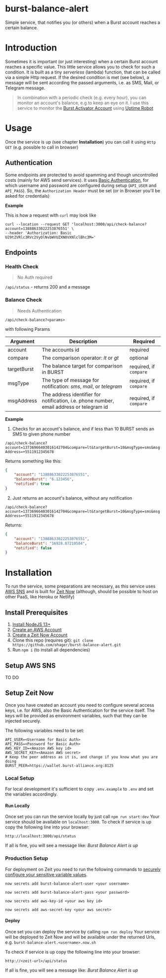 # burst-balance-alert
Simple service, that notifies you (or others) when a Burst account reaches a certain balance.

# Introduction

Sometimes it is important (or just interesting) when a certain Burst account reaches 
a specific value. This little service allows you to check for such a condition.
It is built as a tiny _serverless_ (lambda) function, that can be called via a simple Http request.
If the desired condition is met (see below), a message will be sent according the passed arguments, 
i.e. as SMS, Mail, or Telegram message. 

> In combination with a periodic check (e.g. every hour), you can monitor an account's balance, 
> e.g.to keep an eye on it. I use this service to monitor the [Burst Activator Account](https://explorer.burstcoin.network/?action=account&account=13736966403016142704) 
> using [Uptime Robot](https://uptimerobot.com/)

# Usage

Once the service is up (see chapter __Installation__) you can call it using
`Http GET` (e.g. possible to call in browser)

## Authentication

Some endpoints are protected to avoid spamming and though uncontrolled costs (mainly for AWS send services).
It uses [Basic Authentication](https://en.wikipedia.org/wiki/Basic_access_authentication), for which username and password are configured during setup (`API_USER` and `API_PASS`).
So, the `Authorization Header` must be set (or in Browser you'll be asked for credentials)

__Example__

This is how a request with `curl` may look like

```
curl --location --request GET 'localhost:3000/api/check-balance?account=13888633022253876551' \
--header 'Authorization: Basic U29tZVRlc3RVc2VyOlNvbWVUZXN0VXNlclBhc3M='
```

## Endpoints

### Health Check

> No Auth required

`/api/status` - returns 200 and a message 

### Balance Check 

> Needs Authentication

`/api/check-balance?<params>`

with following Params

| Argument | Description | Required |
|----------|-------------|----------|
| account  | The accounts id | required |
| compare  | The comparison operator: _lt_ or _gt_|optional|
| targetBurst | The balance target for comparison in BURST | required, if `compare` |
| msgType | The type of message for notification: _sms_, _mail_, or _telegram_ | required, if `compare` |
| msgAddress | The address identifier for notification, i.e. phone number, email address or telegram id | required, if `compare` |

__Example__

1. Checks for an account's balance, and if less than 10 BURST sends an SMS to given phone number

`/api/check-balance?account=13736966403016142704&compare=lt&targetBurst=10&msgType=sms&msgAddress=+5511912345678`

Returns something like this:

```json
{
    "account": "13888633022253876551",
    "balanceBurst": "6.123456",
    "notified": true
}
```

2. Just returns an account's balance, without any notification

`/api/check-balance?account=13736966403016142704&compare=lt&targetBurst=10&msgType=sms&msgAddress=+5511912345678`

Returns:

```json
{
    "account": "13888633022253876551",
    "balanceBurst": "16928.87210584",
    "notified": false 
}
```

# Installation

To run the service, some preparations are necessary, as this service uses [AWS SNS](https://aws.amazon.com/sns/) and is built
for [Zeit Now](https://zeit.co) (although, should be possible to host on other PaaS, like Heroku or Netlify)

## Install Prerequisites

1. [Install NodeJS 13+](https://nodejs.org/en/download/)
2. [Create an AWS Account](https://aws.amazon.com/account/) 
3. [Create a Zeit Now Account](https://zeit.co/signup)
4. Clone this repo (requires git): `git clone https://github.com/ohager/burst-balance-alert.git`
5. Run `npm i` (to install all dependencies)

## Setup AWS SNS

TO DO

## Setup Zeit Now

Once you have created an account you need to configure several access keys, i.e. for AWS, also the Basic Authentication for the service itself.
The keys will be provided as environment variables, such that they can be injected securely.

The following variables need to be set: 

```dotenv
API_USER=<Username for Basic Auth>
API_PASS=<Password for Basic Auth>
AWS_KEY_ID=<Amazon AWS key id>
AWS_SECRET_KEY=<Amazon AWS secret>
# Keep the peer address as it is, and change if you know what you are doing
BURST_PEER=https://wallet.burst-alliance.org:8125 
```

### Local Setup 
For local development it's sufficient to copy `.env.example` to `.env` and set the variables accordingly.

#### Run Locally

Once set you can run the service locally by just call `npm run start:dev` 
Your service should be available on `localhost:3000`. 
To check if service is up copy the following line into your browser:

`http://localhost:3000/api/status`

If all is fine, you will see a message like: _Burst Balance Alert is up_

### Production Setup

For deployment on Zeit you need to run the following commands to [securely configure your sensitive variable values](https://zeit.co/docs/v2/serverless-functions/env-and-secrets). 

`now secrets add burst-balance-alert-user <your username>`

`now secrets add burst-balance-alert-pass <your password>`

`now secrets add aws-key-id <your aws key id>`

`now secrets add aws-secret-key <your aws secret>`

#### Deploy

Once set you can deploy the service by calling `npm run deploy` 
Your service will be deployed to Zeit Now and will be available under the returned Urls, e.g. `burst-balance-alert.<username>.now.sh` 

To check if service is up copy the following line into your browser:

`http://<zeit-url>/api/status`

If all is fine, you will see a message like: _Burst Balance Alert is up_
